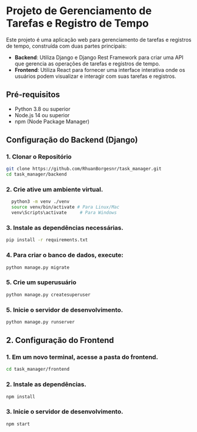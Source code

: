 # Projeto de Gerenciamento de Tarefas e Registro de Tempo

Este projeto é uma aplicação web para gerenciamento de tarefas e registros de tempo, construída com duas partes principais:

- **Backend**: Utiliza Django e Django Rest Framework para criar uma API que gerencia as operações de tarefas e registros de tempo.
- **Frontend**: Utiliza React para fornecer uma interface interativa onde os usuários podem visualizar e interagir com suas tarefas e registros.

## Pré-requisitos

- Python 3.8 ou superior
- Node.js 14 ou superior
- npm (Node Package Manager)

## Configuração do Backend (Django)

### 1. Clonar o Repositório

```bash
git clone https://github.com/RhuanBorgesnr/task_manager.git
cd task_manager/backend
```

### 2. Crie ative um ambiente virtual.

```bash
  python3 -m venv ./venv
  source venv/bin/activate # Para Linux/Mac
  venv\Scripts\activate     # Para Windows
```

### 3. Instale as dependências necessárias.

```bash
pip install -r requirements.txt
```

### 4. Para criar o banco de dados, execute:

```bash
python manage.py migrate
```

### 5. Crie um superusuário

```bash
python manage.py createsuperuser
```

### 5. Inicie o servidor de desenvolvimento.

```bash
python manage.py runserver
```

## 2. Configuração do Frontend

### 1. Em um novo terminal, acesse a pasta do frontend.

```bash
cd task_manager/frontend
```

### 2. Instale as dependências.

```bash
npm install
```

### 3. Inicie o servidor de desenvolvimento.

```bash
npm start
```
